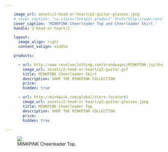 ```yaml
---

    image_url: assets/2-head-or-heart/p2-guitar-glasses.jpeg
    # cover_caption: '<a class="hotspot product" href="http://www.revolveclothing.com/brandpages/MINKPINK.jsp?d=Womens#1">MINKPINK Cheerleader Top and Cheerleader Skirt.</a>'
    cover_caption: 'MINKPINK Cheerleader Top and Cheerleader Skirt.'
    handle: 2-head-or-heart/2

    layout:
      image_align: right
      content_valign: middle

    products:

      - url: http://www.revolveclothing.com/brandpages/MINKPINK.jsp?d=Womens#1
        image_url: assets/2-head-or-heart/p2-guitar.gif
        title: MINKPINK Cheerleader Skirt 
        description: SHOP THE MINKPINK COLLECTION
        price:
        hidden: true

      - url: http://minkpink.com/global/store-locator#1
        image_url: assets/2-head-or-heart/p2-guitar-glasses.jpeg 
        title: MINKPINK Cheerleader Top
        description: SHOP THE MINKPINK COLLECTION
        price: 
        hidden: true

---
```


<figure class="gif">
  <img src="../assets/2-head-or-heart/p2-guitar.gif">
  <figcaption class="inset">
    MINKPINK Cheerleader Top.
    <!-- <a class="hotspot product" href="http://minkpink.com/global/store-locator#1 ">MINKPINK Cheerleader Top.</a>     -->
  </figcaption>
</figure>
